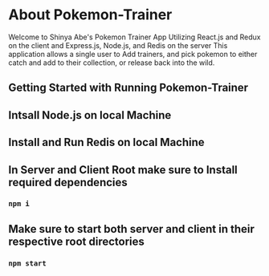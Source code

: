 # About Pokemon-Trainer

Welcome to Shinya Abe's Pokemon Trainer App Utilizing React.js and 
Redux on the client and Express.js, Node.js, and Redis on the server
This application allows a single user to Add trainers, and 
pick pokemon to either catch and add to their collection, or 
release back into the wild.

## Getting Started with Running Pokemon-Trainer

## Intsall Node.js on local Machine
## Install and Run Redis on local Machine

## In Server and Client Root make sure to Install required dependencies
### `npm i`

## Make sure to start both server and client in their respective root directories
### `npm start`

